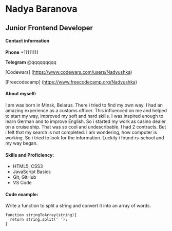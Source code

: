# Nadya Baranova

## Junior Frontend Developer

#### Contact information
**Phone** +11111111

**Telegram** @qqqqqqqqq


[Codewars] (https://www.codewars.com/users/Nadyushka)

[Freecodecamp] (https://www.freecodecamp.org/Nadyushka)

#### About myself:

I am was born in Minsk, Belarus. There i tried to find my own way. I had an amazing experience as a customs officer. This influenced on me and helped to start my way, improved my soft and hard skills. I was inspired enough to learn German and to improve English. So i started my work as casino dealer on a cruise ship. That was so cool and undescribable. I had 2 contracts. But i felt that my search is not completed. 
I am wondering, how computer is working. So i tried to look for the information. Luckily i found rs-school and my way began.

#### Skills and Proficiency:

* HTML5, CSS3
* JavaScript Basics
* Git, GitHub
* VS Code

#### Code example:

Write a function to split a string and convert it into an array of words.

```
function stringToArray(string){
  return string.split(' ');
}

```